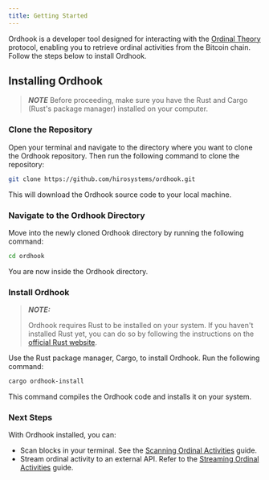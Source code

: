 ```yaml
---
title: Getting Started
---
```


Ordhook is a developer tool designed for interacting with the [Ordinal Theory](https://trustmachines.co/glossary/ordinal-theory) protocol, enabling you to retrieve ordinal activities from the Bitcoin chain. Follow the steps below to install Ordhook.

## Installing Ordhook

> **_NOTE_**
> Before proceeding, make sure you have the Rust and Cargo (Rust's package manager) installed on your computer.

### Clone the Repository

Open your terminal and navigate to the directory where you want to clone the Ordhook repository. Then run the following command to clone the repository:

```bash
git clone https://github.com/hirosystems/ordhook.git
```

This will download the Ordhook source code to your local machine.

### Navigate to the Ordhook Directory

Move into the newly cloned Ordhook directory by running the following command:

```bash
cd ordhook
```

You are now inside the Ordhook directory.

### Install Ordhook

> **_NOTE:_**
>
> Ordhook requires Rust to be installed on your system. If you haven't installed Rust yet, you can do so by following the instructions on the [official Rust website](https://www.rust-lang.org/tools/install).

Use the Rust package manager, Cargo, to install Ordhook. Run the following command:

```bash
cargo ordhook-install
```

This command compiles the Ordhook code and installs it on your system.

### Next Steps

With Ordhook installed, you can:

- Scan blocks in your terminal. See the [Scanning Ordinal Activities](./how-to-guides/how-to-scan-ordinal-activities.md) guide.
- Stream ordinal activity to an external API. Refer to the [Streaming Ordinal Activities](./how-to-guides/how-to-stream-ordinal-activities.md) guide.
